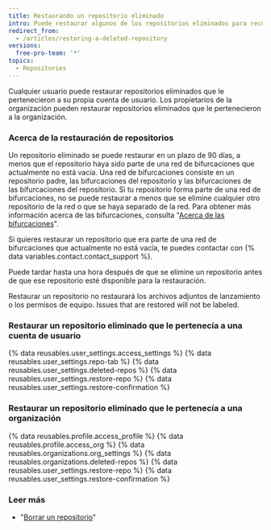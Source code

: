 ```yaml
---
title: Restaurando un repositorio eliminado
intro: Puede restaurar algunos de los repositorios eliminados para recuperar su contenido.
redirect_from:
  - /articles/restoring-a-deleted-repository
versions:
  free-pro-team: '*'
topics:
  - Repositories
---
```


Cualquier usuario puede restaurar repositorios eliminados que le pertenecieron a su propia cuenta de usuario. Los propietarios de la organización pueden restaurar repositorios eliminados que le pertenecieron a la organización.

### Acerca de la restauración de repositorios

Un repositorio eliminado se puede restaurar en un plazo de 90 días, a menos que el repositorio haya sido parte de una red de bifurcaciones que actualmente no está vacía. Una red de bifurcaciones consiste en un repositorio padre, las bifurcaciones del repositorio y las bifurcaciones de las bifurcaciones del repositorio. Si tu repositorio forma parte de una red de bifurcaciones, no se puede restaurar a menos que se elimine cualquier otro repositorio de la red o que se haya separado de la red. Para obtener más información acerca de las bifurcaciones, consulta "[Acerca de las bifurcaciones](/articles/about-forks)".

Si quieres restaurar un repositorio que era parte de una red de bifurcaciones que actualmente no está vacía, te puedes contactar con {% data variables.contact.contact_support %}.

Puede tardar hasta una hora después de que se elimine un repositorio antes de que ese repositorio esté disponible para la restauración.

Restaurar un repositorio no restaurará los archivos adjuntos de lanzamiento o los permisos de equipo. Issues that are restored will not be labeled.

### Restaurar un repositorio eliminado que le pertenecía a una cuenta de usuario

{% data reusables.user_settings.access_settings %}
{% data reusables.user_settings.repo-tab %}
{% data reusables.user_settings.deleted-repos %}
{% data reusables.user_settings.restore-repo %}
{% data reusables.user_settings.restore-confirmation %}

### Restaurar un repositorio eliminado que le pertenecía a una organización

{% data reusables.profile.access_profile %}
{% data reusables.profile.access_org %}
{% data reusables.organizations.org_settings %}
{% data reusables.organizations.deleted-repos %}
{% data reusables.user_settings.restore-repo %}
{% data reusables.user_settings.restore-confirmation %}

### Leer más

- "[Borrar un repositorio](/articles/deleting-a-repository)"
